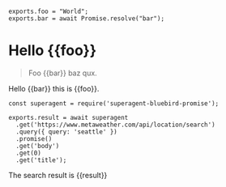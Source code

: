 ```setup

exports.foo = "World";
exports.bar = await Promise.resolve("bar");
```


# Hello {{foo}}

> Foo {{bar}} baz qux.

Hello {{bar}} this is {{foo}}.

```setup
const superagent = require('superagent-bluebird-promise');

exports.result = await superagent
  .get('https://www.metaweather.com/api/location/search')
  .query({ query: 'seattle' })
  .promise()
  .get('body')
  .get(0)
  .get('title');
```

The search result is {{result}}
